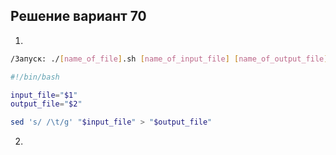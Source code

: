 ## Решение вариант 70 
 1. 
```bash
/Запуск: ./[name_of_file].sh [name_of_input_file] [name_of_output_file]

#!/bin/bash

input_file="$1"
output_file="$2"

sed 's/ /\t/g' "$input_file" > "$output_file" 
``` 
2.
```bash
```